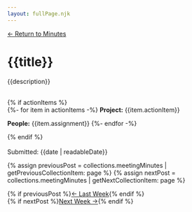 ```yaml
---
layout: fullPage.njk
---
```

<a href="/minutes">← Return to Minutes</a>
# {{title}}
{{description}}

<br>
{% if actionItems %}
<div class="project-assignment">
{%- for item in actionItems -%}
<b>Project:</b> {{item.actionItem}}

<b>People:</b> {{item.assignment}}
{%- endfor -%}
</div>
{% endif %}


<br>
<br>
Submitted: {{date | readableDate}}

{% assign previousPost = collections.meetingMinutes | getPreviousCollectionItem: page %}
{% assign nextPost = collections.meetingMinutes | getNextCollectionItem: page %}
<div class="post-btn-wrapper">
<div>
{% if previousPost %}<a href="{{ previousPost.url }}">← Last Week</a>{% endif %}</div>
<div>
{% if nextPost %}<a href="{{ nextPost.url }}">Next Week →</a>{% endif %}</div>
</div>